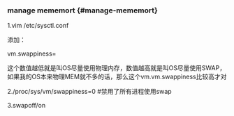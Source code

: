 ### manage mememort {#manage-mememort}

1.vim /etc/sysctl.conf

添加：

vm.swappiness=

这个数值越低就是叫OS尽量使用物理内存，数值越高就是叫OS尽量使用SWAP，如果我的OS本来物理MEM就不多的话，那么这个vm.vm.swappiness比较高才对

2./proc/sys/vm/swappiness=0 #禁用了所有进程使用swap

3.swapoff/on